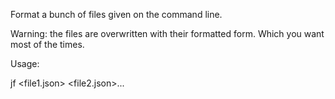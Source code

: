 Format a bunch of files given on the command line.

Warning: the files are overwritten with their formatted form. Which you want most of the times.

Usage:

jf <file1.json> <file2.json>...
